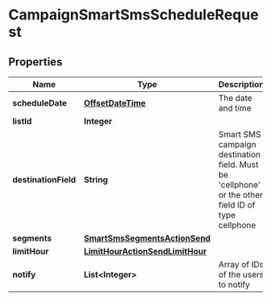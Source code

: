 

# CampaignSmartSmsScheduleRequest

## Properties

Name | Type | Description | Notes
------------ | ------------- | ------------- | -------------
**scheduleDate** | [**OffsetDateTime**](OffsetDateTime.md) | The date and time |  [optional]
**listId** | **Integer** |  | 
**destinationField** | **String** | Smart SMS campaign destination field. Must be &#39;cellphone&#39; or the other field ID of type                                 cellphone | 
**segments** | [**SmartSmsSegmentsActionSend**](SmartSmsSegmentsActionSend.md) |  | 
**limitHour** | [**LimitHourActionSendLimitHour**](LimitHourActionSendLimitHour.md) |  |  [optional]
**notify** | **List&lt;Integer&gt;** | Array of IDs of the users to notify |  [optional]



